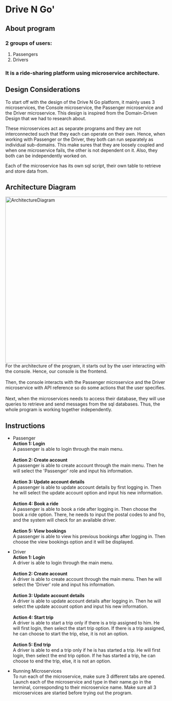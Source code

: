 # Drive N Go'
## About program
### 2 groups of users:
1. Passengers
2. Drivers
### It is a ride-sharing platform using microservice architecture. 

## Design Considerations

To start off with the design of the Drive N Go platform, it mainly uses 3 microservices, the Console microservice, the Passenger microservice and the Driver microservice. This design is inspired from the Domain-Driven Design that we had to research about. 

These microservices act as separate programs and they are not interconnected such that they each can operate on their own. Hence, when working with Passenger or the Driver, they both can run separately as individual sub-domains. This make sures that they are loosely coupled and when one microservice fails, the other is not dependent on it. Also, they both can be independently worked on.

Each of the microservice has its own sql script, their own table to retrieve and store data from. 
## Architecture Diagram
<img width="518" alt="ArchitectureDiagram" src="https://user-images.githubusercontent.com/74234483/208900763-633102d8-8400-443f-b708-8140f5500070.png">
<br>For the architecture of the program, it starts out by the user interacting with the console. Hence, our console is the frontend.<br/>
<br>Then, the console interacts with the Passenger microservice and the Driver microservice with API reference so do some actions that the user specifies.<br/>
<br>Next, when the microservices needs to access their database, they will use queries to retrieve and send messages from the sql databases. Thus, the whole program is working together independently.<br/>

## Instructions
- Passenger
**<br>Action 1: Login<br/>**
A passenger is able to login through the main menu.<br/>
**<br>Action 2: Create account<br/>**
A passenger is able to create account through the main menu. Then he will select the 'Passenger' role and input his information.<br/>
**<br>Action 3: Update account details<br/>**
A passenger is able to update account details by first logging in. Then he will select the update account option and input his new information.<br/>
**<br>Action 4: Book a ride<br/>**
A passenger is able to book a ride after logging in. Then choose the book a ride option. There, he needs to input the postal codes to and fro, and the system will check for an available driver.<br/>
**<br>Action 5: View bookings<br/>**
A passenger is able to view his previous bookings after logging in. Then choose the view bookings option and it will be displayed.

- Driver
**<br>Action 1: Login<br/>**
A driver is able to login through the main menu.<br/>
**<br>Action 2: Create account<br/>**
A driver is able to create account through the main menu. Then he will select the 'Driver' role and input his information.<br/>
**<br>Action 3: Update account details<br/>**
A driver is able to update account details after logging in. Then he will select the update account option and input his new information.<br/>
**<br>Action 4: Start trip<br/>**
A driver is able to start a trip only if there is a trip assigned to him. He will first login, then select the start trip option. If there is a trip assigned, he can choose to start the trip, else, it is not an option.<br/>
**<br>Action 5: End trip<br/>**
A driver is able to end a trip only if he is has started a trip. He will first login, then select the end trip option. If he has started a trip, he can choose to end the trip, else, it is not an option.

- Running Microservices
<br>To run each of the microservice, make sure 3 different tabs are opened. Launch each of the microservice and type in their name.go in the terminal, corresponding to their microservice name. Make sure all 3 microservices are started before trying out the program.<br/>
